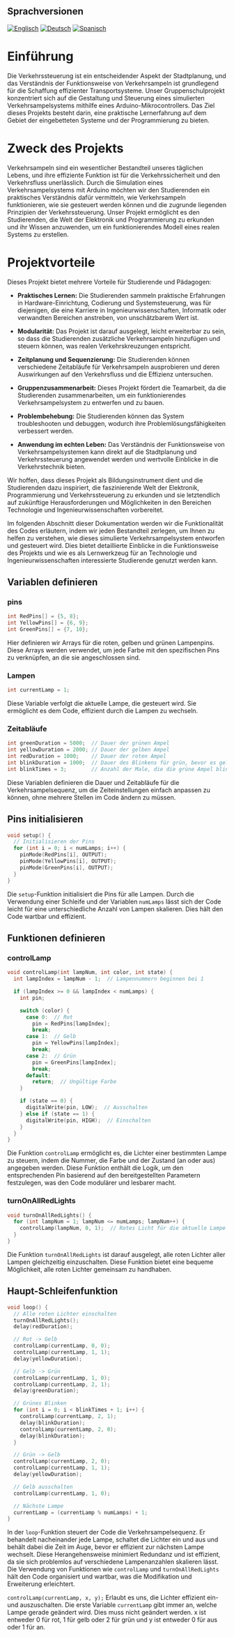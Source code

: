 ## Sprachversionen
[![Englisch](https://img.shields.io/badge/Englisch-English-blue)](readme.md)
[![Deutsch](https://img.shields.io/badge/Deutsch-German-blue)](readme_de.md)
[![Spanisch](https://img.shields.io/badge/Spanisch-Spanish-blue)](readme_es.md)

# Einführung

Die Verkehrssteuerung ist ein entscheidender Aspekt der Stadtplanung, und das Verständnis der Funktionsweise von Verkehrsampeln ist grundlegend für die Schaffung effizienter Transportsysteme. Unser Gruppenschulprojekt konzentriert sich auf die Gestaltung und Steuerung eines simulierten Verkehrsampelsystems mithilfe eines Arduino-Mikrocontrollers. Das Ziel dieses Projekts besteht darin, eine praktische Lernerfahrung auf dem Gebiet der eingebetteten Systeme und der Programmierung zu bieten.

# Zweck des Projekts

Verkehrsampeln sind ein wesentlicher Bestandteil unseres täglichen Lebens, und ihre effiziente Funktion ist für die Verkehrssicherheit und den Verkehrsfluss unerlässlich. Durch die Simulation eines Verkehrsampelsystems mit Arduino möchten wir den Studierenden ein praktisches Verständnis dafür vermitteln, wie Verkehrsampeln funktionieren, wie sie gesteuert werden können und die zugrunde liegenden Prinzipien der Verkehrssteuerung. Unser Projekt ermöglicht es den Studierenden, die Welt der Elektronik und Programmierung zu erkunden und ihr Wissen anzuwenden, um ein funktionierendes Modell eines realen Systems zu erstellen.

# Projektvorteile

Dieses Projekt bietet mehrere Vorteile für Studierende und Pädagogen:

- **Praktisches Lernen:** Die Studierenden sammeln praktische Erfahrungen in Hardware-Einrichtung, Codierung und Systemsteuerung, was für diejenigen, die eine Karriere in Ingenieurwissenschaften, Informatik oder verwandten Bereichen anstreben, von unschätzbarem Wert ist.

- **Modularität:** Das Projekt ist darauf ausgelegt, leicht erweiterbar zu sein, so dass die Studierenden zusätzliche Verkehrsampeln hinzufügen und steuern können, was realen Verkehrskreuzungen entspricht.

- **Zeitplanung und Sequenzierung:** Die Studierenden können verschiedene Zeitabläufe für Verkehrsampeln ausprobieren und deren Auswirkungen auf den Verkehrsfluss und die Effizienz untersuchen.

- **Gruppenzusammenarbeit:** Dieses Projekt fördert die Teamarbeit, da die Studierenden zusammenarbeiten, um ein funktionierendes Verkehrsampelsystem zu entwerfen und zu bauen.

- **Problembehebung:** Die Studierenden können das System troubleshooten und debuggen, wodurch ihre Problemlösungsfähigkeiten verbessert werden.

- **Anwendung im echten Leben:** Das Verständnis der Funktionsweise von Verkehrsampelsystemen kann direkt auf die Stadtplanung und Verkehrssteuerung angewendet werden und wertvolle Einblicke in die Verkehrstechnik bieten.

Wir hoffen, dass dieses Projekt als Bildungsinstrument dient und die Studierenden dazu inspiriert, die faszinierende Welt der Elektronik, Programmierung und Verkehrssteuerung zu erkunden und sie letztendlich auf zukünftige Herausforderungen und Möglichkeiten in den Bereichen Technologie und Ingenieurwissenschaften vorbereitet.

Im folgenden Abschnitt dieser Dokumentation werden wir die Funktionalität des Codes erläutern, indem wir jeden Bestandteil zerlegen, um Ihnen zu helfen zu verstehen, wie dieses simulierte Verkehrsampelsystem entworfen und gesteuert wird. Dies bietet detaillierte Einblicke in die Funktionsweise des Projekts und wie es als Lernwerkzeug für an Technologie und Ingenieurwissenschaften interessierte Studierende genutzt werden kann.

## Variablen definieren

### pins

```cpp
int RedPins[] = {5, 8};
int YellowPins[] = {6, 9};
int GreenPins[] = {7, 10};
```

Hier definieren wir Arrays für die roten, gelben und grünen Lampenpins. Diese Arrays werden verwendet, um jede Farbe mit den spezifischen Pins zu verknüpfen, an die sie angeschlossen sind.

### Lampen

```cpp
int currentLamp = 1;
```

Diese Variable verfolgt die aktuelle Lampe, die gesteuert wird. Sie ermöglicht es dem Code, effizient durch die Lampen zu wechseln.

### Zeitabläufe

```cpp
int greenDuration = 5000;  // Dauer der grünen Ampel
int yellowDuration = 2000; // Dauer der gelben Ampel
int redDuration = 1000;    // Dauer der roten Ampel
int blinkDuration = 1000;  // Dauer des Blinkens für grün, bevor es gelb wird
int blinkTimes = 3;        // Anzahl der Male, die die grüne Ampel blinkt, bevor sie gelb wird
```

Diese Variablen definieren die Dauer und Zeitabläufe für die Verkehrsampelsequenz, um die Zeiteinstellungen einfach anpassen zu können, ohne mehrere Stellen im Code ändern zu müssen.

## Pins initialisieren

```cpp
void setup() {
  // Initialisieren der Pins
  for (int i = 0; i < numLamps; i++) {
    pinMode(RedPins[i], OUTPUT);
    pinMode(YellowPins[i], OUTPUT);
    pinMode(GreenPins[i], OUTPUT);
  }
}
```

Die `setup`-Funktion initialisiert die Pins für alle Lampen. Durch die Verwendung einer Schleife und der Variablen `numLamps` lässt sich der Code leicht für eine unterschiedliche Anzahl von Lampen skalieren. Dies hält den Code wartbar und effizient.

## Funktionen definieren

### controlLamp

```cpp
void controlLamp(int lampNum, int color, int state) {
  int lampIndex = lampNum - 1;  // Lampennummern beginnen bei 1

  if (lampIndex >= 0 && lampIndex < numLamps) {
    int pin;

    switch (color) {
      case 0:  // Rot
        pin = RedPins[lampIndex];
        break;
      case 1:  // Gelb
        pin = YellowPins[lampIndex];
        break;
      case 2:  // Grün
        pin = GreenPins[lampIndex];
        break;
      default:
        return;  // Ungültige Farbe
    }

    if (state == 0) {
      digitalWrite(pin, LOW);  // Ausschalten
    } else if (state == 1) {
      digitalWrite(pin, HIGH);  // Einschalten
    }
  }
}
```

Die Funktion `controlLamp` ermöglicht es, die Lichter einer bestimmten Lampe zu steuern, indem die Nummer, die Farbe und der Zustand (an oder aus) angegeben werden. Diese Funktion enthält die Logik, um den entsprechenden Pin basierend auf den bereitgestellten Parametern festzulegen, was den Code modulärer und lesbarer macht.

### turnOnAllRedLights

```cpp
void turnOnAllRedLights() {
  for (int lampNum = 1; lampNum <= numLamps; lampNum++) {
    controlLamp(lampNum, 0, 1);  // Rotes Licht für die aktuelle Lampe einschalten
  }
}
```

Die Funktion `turnOnAllRedLights` ist darauf ausgelegt, alle roten Lichter aller Lampen gleichzeitig einzuschalten. Diese Funktion bietet eine bequeme Möglichkeit, alle roten Lichter gemeinsam zu handhaben.

## Haupt-Schleifenfunktion

```cpp
void loop() {
  // Alle roten Lichter einschalten
  turnOnAllRedLights();
  delay(redDuration);

  // Rot -> Gelb
  controlLamp(currentLamp, 0, 0);
  controlLamp(currentLamp, 1, 1);
  delay(yellowDuration);

  // Gelb -> Grün
  controlLamp(currentLamp, 1, 0);
  controlLamp(currentLamp, 2, 1);
  delay(greenDuration);

  // Grünes Blinken
  for (int i = 0; i < blinkTimes + 1; i++) {
    controlLamp(currentLamp, 2, 1);
    delay(blinkDuration);
    controlLamp(currentLamp, 2, 0);
    delay(blinkDuration);
  }

  // Grün -> Gelb
  controlLamp(currentLamp, 2, 0);
  controlLamp(currentLamp, 1, 1);
  delay(yellowDuration);

  // Gelb ausschalten
  controlLamp(currentLamp, 1, 0);

  // Nächste Lampe
  currentLamp = (currentLamp % numLamps) + 1;
}
```

In der `loop`-Funktion steuert der Code die Verkehrsampelsequenz. Er behandelt nacheinander jede Lampe, schaltet die Lichter ein und aus und behält dabei die Zeit im Auge, bevor er effizient zur nächsten Lampe wechselt. Diese Herangehensweise minimiert Redundanz und ist effizient, da sie sich problemlos auf verschiedene Lampenanzahlen skalieren lässt. Die Verwendung von Funktionen wie `controlLamp` und `turnOnAllRedLights` hält den Code organisiert und wartbar, was die Modifikation und Erweiterung erleichtert.

`controlLamp(currentLamp, x, y);` Erlaubt es uns, die Lichter effizient ein- und auszuschalten. Die erste Variable `currentLamp` gibt immer an, welche Lampe gerade geändert wird. Dies muss nicht geändert werden. x ist entweder 0 für rot, 1 für gelb oder 2 für grün und y ist entweder 0 für aus oder 1 für an.
